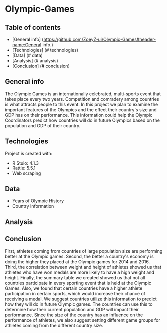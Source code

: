 # Olympic-Games
## Table of contents
* [General info] (https://github.com/ZoeyZ-ui/Olympic-Games#header-name:General info.)
* [Technologies] (# technologies)
* [Data] (# data)
* [Analysis] (# analysis)
* [Conclusion] (# conclusion)

## General info
The Olympic Games is an internationally celebrated, multi-sports event that takes place every two years. Competition and comradery among countries is what attracts people to this event. In this project we plan to examine the important features of the Olympics and the effect their country's size and GDP has on their performance. This information could help the Olympic Coordinators predict how countries will do in future Olympics based on the population and GDP of their country.
	
## Technologies
Project is created with:
* R Stuio: 4.1.3
* Rattle: 5.5.1
* Web scraping 

## Data 
* Years of Olympic History 
* Country Information 

## Analysis 
	
  
## Conclusion  
First, athletes coming from countries of large population size are performing better at the Olympic games. Second, the better a country's economy is doing the higher they placed at the Olympic games for 2014 and 2016. Third, the correlation between weight and height of athletes showed us that athletes who have won medals are more likely to have a high weight and height. Finally, the summary table we created showed us that not all countries participate in every sporting event that is held at the Olympic Games. Also, we found that certain countries have a higher athlete participation in certain sports, which would increase their chance of receiving a medal. We suggest countries utilize this information to predict how they will do in future Olympic games. The countries can use this to determine how their current population and GDP will impact their performance. Since the size of the country has an influence on the performance of athletes, we also suggest setting different game groups for athletes coming from the different country size.
